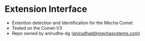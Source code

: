 # Extension Interface
- Extention detection and Identification for the Mecha Comet
- Tested on the Comet-V3
- Repo owned by anirudha-dg (anirudhad@mechasystems.com)